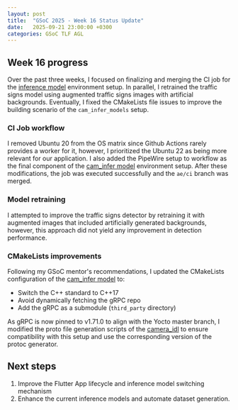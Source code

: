 ```yaml
---
layout: post
title:  "GSoC 2025 - Week 16 Status Update"
date:   2025-09-21 23:00:00 +0300
categories: GSoC TLF AGL 
---
```


## Week 16 progress

Over the past three weeks, I focused on finalizing and merging the CI job for the [inference model][1] 
environment setup. In parallel, I retrained the traffic signs model using augmented traffic signs images
with artificial backgrounds. Eventually, I fixed the CMakeLists file issues to improve the building scenario of the 
`cam_infer_models` setup.

### CI Job workflow

I removed Ubuntu 20 from the OS matrix since Github Actions rarely provides a worker for it, however, I prioritized 
the Ubuntu 22 as being more relevant for our application. I also added the PipeWire setup to workflow as the final 
component of the [cam_infer model][1] environment setup. After these modifications, the job was executed successfully
and the `ae/ci` branch was merged. 

### Model retraining

I attempted to improve the traffic signs detector by retraining it with augmented images that included artificially
generated backgrounds, however, this approach did not yield any improvement in detection performance.

### CMakeLists improvements

Following my GSoC mentor's recommendations, I updated the CMakeLists configuration of the [cam_infer model][1] to:
- Switch the C++ standard to C++17
- Avoid dynamically fetching the gRPC repo
- Add the gRPC as a submodule (`third_party` directory)

As gRPC is now pinned to v1.71.0 to align with the Yocto master branch, I modified the proto file generation scripts of
the [camera_idl][2] to ensure compatibility with this setup and use the corresponding version of the protoc generator.

## Next steps

1. Improve the Flutter App lifecycle and inference model switching mechanism 
2. Enhance the current inference models and automate dataset generation.

[1]: https://github.com/AElkenawy/cam_infer_models/
[2]: https://github.com/AElkenawy/camera_idl
